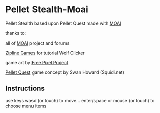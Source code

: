 Pellet Stealth-Moai
========================================================================

Pellet Stealth based upon Pellet Quest made with [MOAI][MOAI]

thanks to: 
  
all of [MOAI][MOAI] project and forums 

[Zipline Games][ZIPLINE] for tutorial Wolf Clicker 

game art by [Free Pixel Project][FREEPIXELPROJECT]

[Pellet Quest][PELLETQUEST] game concept by Swan Howard (Squidi.net) 


Instructions
-------------------------------------------------------------------------
use keys wasd (or touch) to move...
enter/space or mouse (or touch) to choose menu items

[MOAI]: http://getmoai.com/
[ZIPLINE]: http://ziplinegames.com/
[FREEPIXELPROJECT]: http://www.squidi.net/pixel/index.php
[PELLETQUEST]: http://www.squidi.net/three/entry.php?id=21
